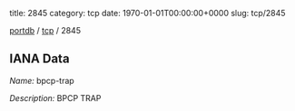 title: 2845
category: tcp
date: 1970-01-01T00:00:00+0000
slug: tcp/2845

[portdb](/) / [tcp](/category/tcp.html) / 2845


## IANA Data

_Name:_ bpcp-trap

_Description:_ BPCP TRAP

